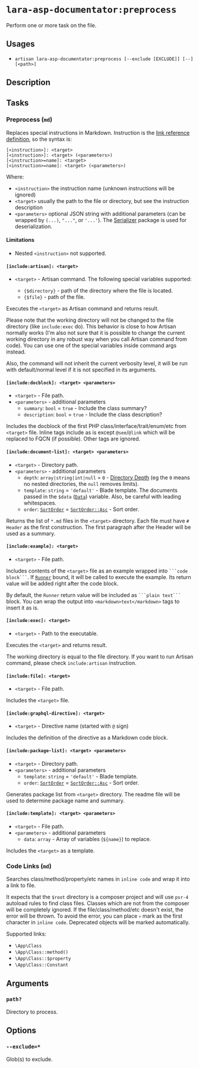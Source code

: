 <!-- Generated automatically. Do not edit. -->

# `lara-asp-documentator:preprocess`

Perform one or more task on the file.

## Usages

* `artisan lara-asp-documentator:preprocess [--exclude [EXCLUDE]] [--] [<path>]`

## Description

## Tasks

### Preprocess (`md`)

Replaces special instructions in Markdown. Instruction is the [link
reference definition](https://github.github.com/gfm/#link-reference-definitions),
so the syntax is:

```plain
[<instruction>]: <target>
[<instruction>]: <target> (<parameters>)
[<instruction>=name]: <target>
[<instruction>=name]: <target> (<parameters>)
```

Where:

* `<instruction>` the instruction name (unknown instructions will be ignored)
* `<target>` usually the path to the file or directory, but see the instruction description
* `<parameters>` optional JSON string with additional parameters (can be
   wrapped by `(...)`, `"..."`, or `'...'`). The [Serializer](../../../serializer/README.md)
   package is used for deserialization.

#### Limitations

* Nested `<instruction>` not supported.

#### `[include:artisan]: <target>`

* `<target>` - Artisan command. The following special variables supported:

  * `{$directory}` - path of the directory where the file is located.
  * `{$file}` - path of the file.

Executes the `<target>` as Artisan command and returns result.

Please note that the working directory will not be changed to the file
directory (like `include:exec` do). This behavior is close to how Artisan
normally works (I'm also not sure that it is possible to change the current
working directory in any robust way when you call Artisan command from code).
You can use one of the special variables inside command args instead.

Also, the command will not inherit the current verbosity level, it will be
run with default/normal level if it is not specified in its arguments.

#### `[include:docblock]: <target> <parameters>`

* `<target>` - File path.
* `<parameters>` - additional parameters
  * `summary`: `bool` = `true` - Include the class summary?
  * `description`: `bool` = `true` - Include the class description?

Includes the docblock of the first PHP class/interface/trait/enum/etc
from `<target>` file. Inline tags include as is except `@see`/`@link`
which will be replaced to FQCN (if possible). Other tags are ignored.

#### `[include:document-list]: <target> <parameters>`

* `<target>` - Directory path.
* `<parameters>` - additional parameters
  * `depth`: `array|string|int|null` = `0` - [Directory Depth](https://symfony.com/doc/current/components/finder.html#directory-depth)
    (eg the `0` means no nested directories, the `null` removes limits).
  * `template`: `string` = `'default'` - Blade template. The documents passed in the `$data` ([`Data`][code-links/84d51020d324cc16])
    variable. Also, be careful with leading whitespaces.
  * `order`: [`SortOrder`][code-links/7e5c66e8748c6ff8] = [`SortOrder::Asc`][code-links/08e0648f66e2d1a5] - Sort order.

Returns the list of `*.md` files in the `<target>` directory. Each file
must have `# Header` as the first construction. The first paragraph
after the Header will be used as a summary.

#### `[include:example]: <target>`

* `<target>` - File path.

Includes contents of the `<target>` file as an example wrapped into
` ```code block``` `. If [`Runner`][code-links/f9077a28b352f84b] bound, it will be called to execute
the example. Its return value will be added right after the code block.

By default, the `Runner` return value will be included as ` ```plain text``` `
block. You can wrap the output into `<markdown>text</markdown>` tags to
insert it as is.

#### `[include:exec]: <target>`

* `<target>` - Path to the executable.

Executes the `<target>` and returns result.

The working directory is equal to the file directory. If you want to run
Artisan command, please check `include:artisan` instruction.

#### `[include:file]: <target>`

* `<target>` - File path.

Includes the `<target>` file.

#### `[include:graphql-directive]: <target>`

* `<target>` - Directive name (started with `@` sign)

Includes the definition of the directive as a Markdown code block.

#### `[include:package-list]: <target> <parameters>`

* `<target>` - Directory path.
* `<parameters>` - additional parameters
  * `template`: `string` = `'default'` - Blade template.
  * `order`: [`SortOrder`][code-links/7e5c66e8748c6ff8] = [`SortOrder::Asc`][code-links/08e0648f66e2d1a5] - Sort order.

Generates package list from `<target>` directory. The readme file will be
used to determine package name and summary.

#### `[include:template]: <target> <parameters>`

* `<target>` - File path.
* `<parameters>` - additional parameters
  * `data`: `array` - Array of variables (`${name}`) to replace.

Includes the `<target>` as a template.

### Code Links (`md`)

Searches class/method/property/etc names in `inline code` and wrap it into a
link to file.

It expects that the `$root` directory is a composer project and will use
`psr-4` autoload rules to find class files. Classes which are not from the
composer will be completely ignored. If the file/class/method/etc doesn't
exist, the error will be thrown. To avoid the error, you can place `💀` mark
as the first character in `inline code`. Deprecated objects will be marked
automatically.

Supported links:

* `\App\Class`
* `\App\Class::method()`
* `\App\Class::$property`
* `\App\Class::Constant`

## Arguments

### `path?`

Directory to process.

## Options

### `--exclude=*`

Glob(s) to exclude.

[//]: # (start: code-links)
[//]: # (warning: Generated automatically. Do not edit.)

[code-links/84d51020d324cc16]: ../../src/Processor/Tasks/Preprocess/Instructions/IncludeDocumentList/Template/Data.php
    "\LastDragon_ru\LaraASP\Documentator\Processor\Tasks\Preprocess\Instructions\IncludeDocumentList\Template\Data"

[code-links/f9077a28b352f84b]: ../../src/Processor/Tasks/Preprocess/Instructions/IncludeExample/Contracts/Runner.php
    "\LastDragon_ru\LaraASP\Documentator\Processor\Tasks\Preprocess\Instructions\IncludeExample\Contracts\Runner"

[code-links/7e5c66e8748c6ff8]: ../../src/Utils/SortOrder.php
    "\LastDragon_ru\LaraASP\Documentator\Utils\SortOrder"

[code-links/08e0648f66e2d1a5]: ../../src/Utils/SortOrder.php#L6
    "\LastDragon_ru\LaraASP\Documentator\Utils\SortOrder::Asc"

[//]: # (end: code-links)
